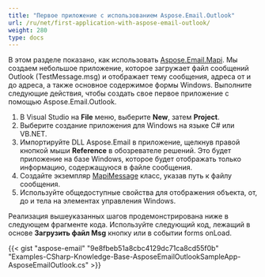 ```yaml
---
title: "Первое приложение с использованием Aspose.Email.Outlook"
url: /ru/net/first-application-with-aspose-email-outlook/
weight: 280
type: docs
---
```



В этом разделе показано, как использовать [Aspose.Email.Mapi](http://www.aspose.com/api/net/email/aspose.email.mapi/). Мы создаем небольшое приложение, которое загружает файл сообщений Outlook (TestMessage.msg) и отображает тему сообщения, адреса от и до адреса, а также основное содержимое формы Windows. Выполните следующие действия, чтобы создать свое первое приложение с помощью Aspose.Email.Outlook.

1. В Visual Studio на **File** меню, выберите **New**, затем **Project**.
1. Выберите создание приложения для Windows на языке C# или VB.NET.
1. Импортируйте DLL Aspose.Email в приложение, щелкнув правой кнопкой мыши **Reference** в обозревателе решений. Это будет приложение на базе Windows, которое будет отображать только информацию, содержащуюся в файле сообщения.
1. Создайте экземпляр [MapiMessage](http://www.aspose.com/api/net/email/aspose.email.mapi/MapiMessage) класс, указав путь к файлу сообщения.
1. Используйте общедоступные свойства для отображения объекта, от, до и тела на элементах управления Windows.

Реализация вышеуказанных шагов продемонстрирована ниже в следующем фрагменте кода. Используйте следующий код, лежащий в основе **Загрузить файл Msg** кнопку или в событии forms onLoad.



{{< gist "aspose-email" "9e8fbeb51a8cbc4129dc71ca8cd55f0b" "Examples-CSharp-Knowledge-Base-AsposeEmailOutlookSampleApp-AsposeEmailOutlook.cs" >}}

